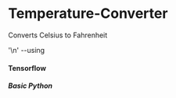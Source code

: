 # Temperature-Converter
Converts Celsius to Fahrenheit 

'\n'
--using 
#### Tensorflow
##### Basic Python


